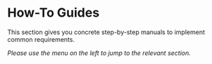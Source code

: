 # How-To Guides

This section gives you concrete step-by-step manuals to implement common requirements.

_Please use the menu on the left to jump to the relevant section._
